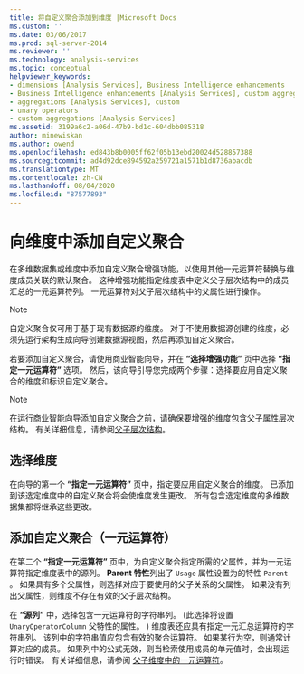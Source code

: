 ```yaml
---
title: 将自定义聚合添加到维度 |Microsoft Docs
ms.custom: ''
ms.date: 03/06/2017
ms.prod: sql-server-2014
ms.reviewer: ''
ms.technology: analysis-services
ms.topic: conceptual
helpviewer_keywords:
- dimensions [Analysis Services], Business Intelligence enhancements
- Business Intelligence enhancements [Analysis Services], custom aggregations
- aggregations [Analysis Services], custom
- unary operators
- custom aggregations [Analysis Services]
ms.assetid: 3199a6c2-a06d-47b9-bd1c-604dbb085318
author: minewiskan
ms.author: owend
ms.openlocfilehash: ed843b8b0005ff62f05b13ebd20024d528857388
ms.sourcegitcommit: ad4d92dce894592a259721a1571b1d8736abacdb
ms.translationtype: MT
ms.contentlocale: zh-CN
ms.lasthandoff: 08/04/2020
ms.locfileid: "87577893"
---
```

# <a name="add-a-custom-aggregation-to-a-dimension"></a>向维度中添加自定义聚合
  在多维数据集或维度中添加自定义聚合增强功能，以使用其他一元运算符替换与维度成员关联的默认聚合。 这种增强功能指定维度表中定义父子层次结构中的成员汇总的一元运算符列。 一元运算符对父子层次结构中的父属性进行操作。  
  
> [!NOTE]  
>  自定义聚合仅可用于基于现有数据源的维度。 对于不使用数据源创建的维度，必须先运行架构生成向导创建数据源视图，然后再添加自定义聚合。  
  
 若要添加自定义聚合，请使用商业智能向导，并在 **“选择增强功能”** 页中选择 **“指定一元运算符”** 选项。 然后，该向导引导您完成两个步骤：选择要应用自定义聚合的维度和标识自定义聚合。  
  
> [!NOTE]  
>  在运行商业智能向导添加自定义聚合之前，请确保要增强的维度包含父子属性层次结构。 有关详细信息，请参阅[父子层次结构](parent-child-dimension.md)。  
  
## <a name="selecting-a-dimension"></a>选择维度  
 在向导的第一个 **“指定一元运算符”** 页中，指定要应用自定义聚合的维度。 已添加到该选定维度中的自定义聚合将会使维度发生更改。 所有包含选定维度的多维数据集都将继承这些更改。  
  
## <a name="adding-custom-aggregation-unary-operator"></a>添加自定义聚合（一元运算符）  
 在第二个 **“指定一元运算符”** 页中，为自定义聚合指定所需的父属性，并为一元运算符指定维度表中的源列。 **Parent 特性**列出了 `Usage` 属性设置为的特性 `Parent` 。 如果具有多个父属性，则选择对应于要使用的父子关系的父属性。 如果没有列出父属性，则维度不存在有效的父子层次结构。  
  
 在 **“源列”** 中，选择包含一元运算符的字符串列。  (此选择将设置 `UnaryOperatorColumn` 父特性的属性。 ) 维度表还应具有指定一元汇总运算符的字符串列。 该列中的字符串值应包含有效的聚合运算符。 如果某行为空，则通常计算对应的成员。 如果列中的公式无效，则当检索使用成员的单元值时，会出现运行时错误。 有关详细信息，请参阅 [父子维度中的一元运算符](parent-child-dimension-attributes-unary-operators.md)。  
  
  

